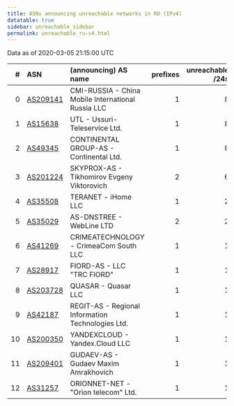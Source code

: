 ```yaml
---
title: ASNs announcing unreachable networks in RU (IPv4)
datatable: true
sidebar: unreachable_sidebar
permalink: unreachable_ru-v4.html
---
```


Data as of 2020-03-05 21:15:00 UTC


<div class="datatable-begin"></div>

|   # | ASN                                      | (announcing) AS name                               |   prefixes |   unreachable /24s |
|----:|:-----------------------------------------|:---------------------------------------------------|-----------:|-------------------:|
|   0 | [AS209141](unreachable_AS209141-v4.html) | CMI-RUSSIA - China Mobile International Russia LLC |          1 |                  8 |
|   1 | [AS15638](unreachable_AS15638-v4.html)   | UTL - Ussuri-Teleservice Ltd.                      |          1 |                  8 |
|   2 | [AS49345](unreachable_AS49345-v4.html)   | CONTINENTAL GROUP-AS - Continental Ltd.            |          1 |                  8 |
|   3 | [AS201224](unreachable_AS201224-v4.html) | SKYPROX-AS - Tikhomirov Evgeny Viktorovich         |          2 |                  6 |
|   4 | [AS35508](unreachable_AS35508-v4.html)   | TERANET - iHome LLC                                |          1 |                  2 |
|   5 | [AS35029](unreachable_AS35029-v4.html)   | AS-DNSTREE - WebLine LTD                           |          2 |                  2 |
|   6 | [AS41269](unreachable_AS41269-v4.html)   | CRIMEATECHNOLOGY - CrimeaCom South LLC             |          1 |                  1 |
|   7 | [AS28917](unreachable_AS28917-v4.html)   | FIORD-AS - LLC "TRC FIORD"                         |          1 |                  1 |
|   8 | [AS203728](unreachable_AS203728-v4.html) | QUASAR - Quasar LLC                                |          1 |                  1 |
|   9 | [AS42187](unreachable_AS42187-v4.html)   | REGIT-AS - Regional Information Technologies Ltd.  |          1 |                  1 |
|  10 | [AS200350](unreachable_AS200350-v4.html) | YANDEXCLOUD - Yandex.Cloud LLC                     |          1 |                  1 |
|  11 | [AS209401](unreachable_AS209401-v4.html) | GUDAEV-AS - Gudaev Maxim Amrakhovich               |          1 |                  1 |
|  12 | [AS31257](unreachable_AS31257-v4.html)   | ORIONNET-NET - "Orion telecom" Ltd.                |          1 |                  1 |

<div class="datatable-end"></div>